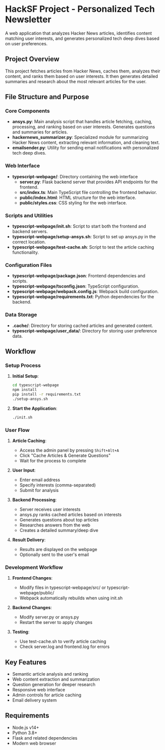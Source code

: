# HackSF Project - Personalized Tech Newsletter

A web application that analyzes Hacker News articles, identifies content matching user interests, and generates personalized tech deep dives based on user preferences.

## Project Overview

This project fetches articles from Hacker News, caches them, analyzes their content, and ranks them based on user interests. It then generates detailed summaries and research about the most relevant articles for the user.

## File Structure and Purpose

### Core Components

- **ansys.py**: Main analysis script that handles article fetching, caching, processing, and ranking based on user interests. Generates questions and summaries for articles.
- **hackernews_summarizer.py**: Specialized module for summarizing Hacker News content, extracting relevant information, and cleaning text.
- **emailsender.py**: Utility for sending email notifications with personalized tech deep dives.

### Web Interface

- **typescript-webpage/**: Directory containing the web interface
  - **server.py**: Flask backend server that provides API endpoints for the frontend.
  - **src/index.ts**: Main TypeScript file controlling the frontend behavior.
  - **public/index.html**: HTML structure for the web interface.
  - **public/styles.css**: CSS styling for the web interface.

### Scripts and Utilities

- **typescript-webpage/init.sh**: Script to start both the frontend and backend servers.
- **typescript-webpage/setup-ansys.sh**: Script to set up ansys.py in the correct location.
- **typescript-webpage/test-cache.sh**: Script to test the article caching functionality.

### Configuration Files

- **typescript-webpage/package.json**: Frontend dependencies and scripts.
- **typescript-webpage/tsconfig.json**: TypeScript configuration.
- **typescript-webpage/webpack.config.js**: Webpack build configuration.
- **typescript-webpage/requirements.txt**: Python dependencies for the backend.

### Data Storage

- **.cache/**: Directory for storing cached articles and generated content.
- **typescript-webpage/user_data/**: Directory for storing user preference data.

## Workflow

### Setup Process

1. **Initial Setup**:
   ```bash
   cd typescript-webpage
   npm install
   pip install -r requirements.txt
   ./setup-ansys.sh
   ```

2. **Start the Application**:
   ```bash
   ./init.sh
   ```

### User Flow

1. **Article Caching**:
   - Access the admin panel by pressing `Shift+Alt+A`
   - Click "Cache Articles & Generate Questions"
   - Wait for the process to complete

2. **User Input**:
   - Enter email address
   - Specify interests (comma-separated)
   - Submit for analysis

3. **Backend Processing**:
   - Server receives user interests
   - ansys.py ranks cached articles based on interests
   - Generates questions about top articles
   - Researches answers from the web
   - Creates a detailed summary/deep dive

4. **Result Delivery**:
   - Results are displayed on the webpage
   - Optionally sent to the user's email

### Development Workflow

1. **Frontend Changes**:
   - Modify files in typescript-webpage/src/ or typescript-webpage/public/
   - Webpack automatically rebuilds when using init.sh

2. **Backend Changes**:
   - Modify server.py or ansys.py
   - Restart the server to apply changes

3. **Testing**:
   - Use test-cache.sh to verify article caching
   - Check server.log and frontend.log for errors

## Key Features

- Semantic article analysis and ranking
- Web content extraction and summarization
- Question generation for deeper research
- Responsive web interface
- Admin controls for article caching
- Email delivery system

## Requirements

- Node.js v14+
- Python 3.8+
- Flask and related dependencies
- Modern web browser 